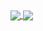 <a href="https://github.com/andreluis29/github-readme-stats">
  <img align="center" src="https://github-readme-stats.vercel.app/api/pin/?username=andreluis29&repo=github-readme-stats" />
</a>
<a href="https://github.com/andreluis29/convoychat">
  <img align="center" src="https://github-readme-stats.vercel.app/api/pin/?username=andreluis29&repo=convoychat" />
</a>
